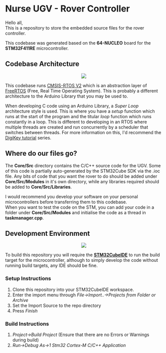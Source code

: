 # Nurse UGV - Rover Controller
Hello all,  
This is a repository to store the embedded source files for the rover controller.  

This codebase was generated based on the **64-NUCLEO** board for the **STM32F411RE** microcontroller.  

## Codebase Architecture  
<p align="center">  
  <img src="https://www.freertos.org/fr-content-src/uploads/2018/07/logo-1.jpg">  
</p>  

This codebase runs [CMSIS-RTOS V2](https://www.keil.com/pack/doc/CMSIS/RTOS2/html/group__CMSIS__RTOS.html) which is an abstraction layer of [FreeRTOS](https://www.freertos.org/a00106.html) (Free, Real Time Operating System). This is probably a different architecture to the Arduino Library that you may be used to.

When developing C code using an Arduino Library, a *Super Loop* architecture style is used. This is where you have a *setup* function which runs at the start of the program and the titular *loop* function which runs constantly in a loop. This is different to developing in an RTOS where multiple threads are created and run concurrently by a scheduler that switches between threads. For more information on this, I'd recommend the [DigiKey tutorial](https://www.digikey.com.au/en/videos/d/digi-key-electronics/introduction-to-rtos-part-1-what-is-a-real-time-operating-system-rtos) series.  

## Where do our files go?  
The **Core/Src** directory contains the C/C++ source code for the UGV. Some of this code is partially auto-generated by the STM32Cube SDK via the .ioc file. Any bits of code that you want the rover to do should be added under **Core/Src/Modules** in it's own directory, while any libraries required should be added to **Core/Src/Libraries**.

I would recommend you develop your software on your personal microcontrollers before transferring them to this codebase.  
When you want to test the code on the STM, you can add your code in a folder under **Core/Src/Modules** and initialise the code as a thread in **taskmanager.cpp**. 

## Development Environment  
<p align="center">  
  <img src="https://www.disk91.com/wp-content/uploads/2020/06/stm32-cube-ide.png"/>  
</p>  
  
To build this repository you will require the [**STM32CubeIDE**](https://www.st.com/en/development-tools/stm32cubeide.html) to run the build target for the microcontroller, although to simply develop the code without running build targets, any IDE should be fine.  

### Setup Instructions  
1. Clone this repository into your STM32CubeIDE workspace.  
2. Enter the import menu through *File->Import..->Projects from Folder or Archive*  
3. Set the Import Source to the repo directory  
4. Press *Finish*  

### Build Instructions  
1. *Project->Build Project* (Ensure that there are no Errors or Warnings during build)  
2. *Run->Debug As->1 Stm32 Cortex-M C/C++ Application*  
